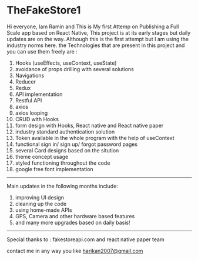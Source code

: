 # TheFakeStore1
Hi everyone,
Iam Ramin and This is My first Attemp on Publishing a Full Scale app based on React Native,
This project is at its early stages but daily updates are on the way.
Although this is the first attempt but I am using the industry norms here.
the Technologies that are present in this project and you can use them freely are :
1. Hooks (useEffects, useContext, useState)
2. avoidance of props drilling with several solutions
3. Navigations
4. Reducer
5. Redux
6. API implementation
7. Restful API
8. axios
9. axios looping
10. CRUD with Hooks
11. form design with Hooks, React native and React native paper
12. industry standard authentication solution
13. Token available in the whole program with the help of useContext
14. functional sign in/ sign up/ forgot password pages
15. several Card designs based on the sitution
16. theme concept usage
17. styled functioning throughout the code
18. google free font implementation
****************************************************************************************
Main updates in the following months include:
1. improving UI design
2. cleaning up the code
3. using home-made APIs
4. GPS, Camera and other hardware based features
5. and many more upgrades based on daily basis!
***************************************************************************************
Special thanks to :
fakestoreapi.com
and 
react native paper team

contact me in any way you like 
harikan2007@gmail.com
